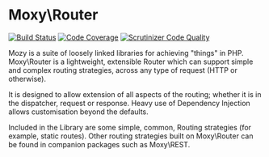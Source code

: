 Moxy\Router
====

[![Build Status](https://travis-ci.org/getmoxy/router.png?branch=master)](https://travis-ci.org/getmoxy/router) 
[![Code Coverage](https://codeclimate.com/github/getmoxy/router/badges/coverage.svg)](https://codeclimate.com/github/getmoxy/router)
[![Scrutinizer Code Quality](https://scrutinizer-ci.com/g/getmoxy/router/badges/quality-score.png?b=master)](https://scrutinizer-ci.com/g/getmoxy/router/?branch=master)

Mozy is a suite of loosely linked libraries for achieving "things" in PHP. Moxy\Router is a lightweight, extensible Router which can support simple and complex routing strategies, across any type of request (HTTP or otherwise).

It is designed to allow extension of all aspects of the routing; whether it is in the dispatcher, request or response. Heavy use of Dependency Injection allows customisation beyond the defaults.

Included in the Library are some simple, common, Routing strategies (for example, static routes). Other routing strategies built on Moxy\Router can be found in companion packages such as Moxy\REST.